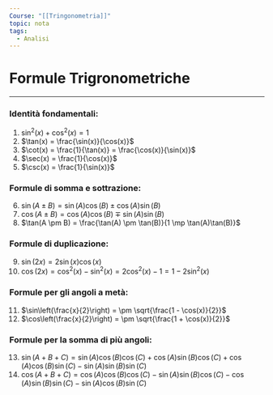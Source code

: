 ```yaml
---
Course: "[[Tringonometria]]"
topic: nota
tags:
  - Analisi
---
```

# Formule Trigronometriche
---
### Identità fondamentali:

1. $\sin^2(x) + \cos^2(x) = 1$
2. $\tan(x) = \frac{\sin(x)}{\cos(x)}$
3. $\cot(x) = \frac{1}{\tan(x)} = \frac{\cos(x)}{\sin(x)}$
4. $\sec(x) = \frac{1}{\cos(x)}$
5. $\csc(x) = \frac{1}{\sin(x)}$

### Formule di somma e sottrazione:

6. $\sin(A \pm B) = \sin(A)\cos(B) \pm \cos(A)\sin(B)$
7. $\cos(A \pm B) = \cos(A)\cos(B) \mp \sin(A)\sin(B)$
8. $\tan(A \pm B) = \frac{\tan(A) \pm \tan(B)}{1 \mp \tan(A)\tan(B)}$

### Formule di duplicazione:

9. $\sin(2x) = 2\sin(x)\cos(x)$
10. $\cos(2x) = \cos^2(x) - \sin^2(x) = 2\cos^2(x) - 1 = 1 - 2\sin^2(x)$

### Formule per gli angoli a metà:

11. $\sin\left(\frac{x}{2}\right) = \pm \sqrt{\frac{1 - \cos(x)}{2}}$
12. $\cos\left(\frac{x}{2}\right) = \pm \sqrt{\frac{1 + \cos(x)}{2}}$

### Formule per la somma di più angoli:

13. $\sin(A + B + C) = \sin(A)\cos(B)\cos(C) + \cos(A)\sin(B)\cos(C) + \cos(A)\cos(B)\sin(C) - \sin(A)\sin(B)\sin(C)$
14. $\cos(A + B + C) = \cos(A)\cos(B)\cos(C) - \sin(A)\sin(B)\cos(C) - \cos(A)\sin(B)\sin(C) - \sin(A)\cos(B)\sin(C)$



